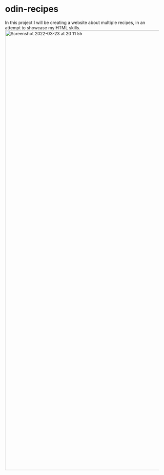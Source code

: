 # odin-recipes
In this project I will be creating a website about multiple recipes, in an attempt to showcase my HTML skills.<img width="1440" alt="Screenshot 2022-03-23 at 20 11 55" src="https://user-images.githubusercontent.com/100042123/159787239-41e19954-15d3-4e45-b9c9-6b4a4c6df406.png">
